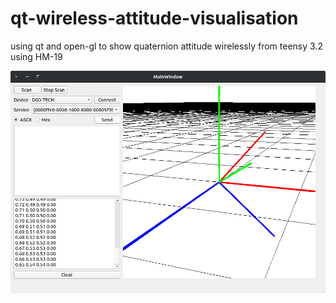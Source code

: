 # qt-wireless-attitude-visualisation
using qt and open-gl to show quaternion attitude wirelessly from teensy 3.2 using HM-19

![alt text](https://github.com/CaswellMatt/qt-wireless-attitude-visualisation/blob/master/application.png)
